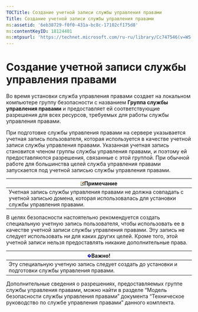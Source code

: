 ```yaml
---
TOCTitle: Создание учетной записи службы управления правами
Title: Создание учетной записи службы управления правами
ms:assetid: '6eb38729-f0f0-431a-bc8c-17102cf175d8'
ms:contentKeyID: 18124401
ms:mtpsurl: 'https://technet.microsoft.com/ru-ru/library/Cc747546(v=WS.10)'
---
```


Создание учетной записи службы управления правами
=================================================

Во время установки служба управления правами создает на локальном компьютере группу безопасности с названием **Группа службы управления правами** и предоставляет ей соответствующие разрешения для всех ресурсов, требуемых для работы службы управления правами.

При подготовке службы управления правами на сервере указывается учетная запись пользователя, которая используется в качестве учетной записи службы управления правами. Указанная учетная запись становится членом группы службы управления правами, и поэтому ей предоставляются разрешения, связанные с этой группой. При обычной работе для большинства целей служба управления правами запускается под учетной записью службы управления правами.

| ![](/security-updates/images/Cc747546.note(WS.10).gif)Примечание                                                                            |
|--------------------------------------------------------------------------------------------------------------------------------------------------------|
| Учетная запись службы управления правами не должна совпадать с учетной записью домена, которая использовалась для установки службы управления правами. |

В целях безопасности настоятельно рекомендуется создать специальную учетную запись пользователя, чтобы использовать ее в качестве учетной записи службы управления правами. Эту запись не следует использовать ни для каких других целей. Кроме того, этой учетной записи нельзя предоставлять никакие дополнительные права.

| ![](/security-updates/images/Cc747546.Important(WS.10).gif)Важно!                        |
|-----------------------------------------------------------------------------------------------------|
| Эту специальную учетную запись следует создать до установки и подготовки службы управления правами. |

Дополнительные сведения о разрешениях, предоставляемых группе службы управления правами, можно найти в разделе “Модель безопасности службы управления правами” документа “Техническое руководство по службе управления правами” данного комплекта.
